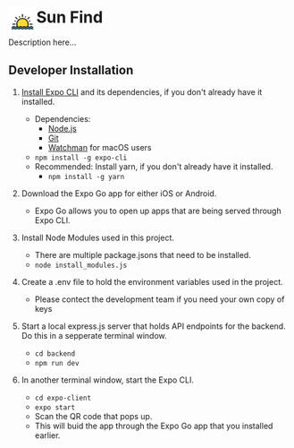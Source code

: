 <h1><img align="left" width="50" height="50" src="expo-client/assets/icon.png"/>Sun Find</h1>

Description here...

## Developer Installation
1. [Install Expo CLI](https://docs.expo.io/get-started/installation/) and its dependencies, if you don't already have it installed.
	- Dependencies:
		- [Node.js](https://nodejs.org/en/)
		- [Git](https://git-scm.com/)
		- [Watchman](https://facebook.github.io/watchman/docs/install#buildinstall) for macOS users
	- ```npm install -g expo-cli```
	- Recommended: Install yarn, if you don't already have it installed.
		- ```npm install -g yarn```

2. Download the Expo Go app for either iOS or Android.
	- Expo Go allows you to open up apps that are being served through Expo CLI.

3. Install Node Modules used in this project.
	- There are multiple package.jsons that need to be installed.
	- ```node install_modules.js```

4. Create a .env file to hold the environment variables used in the project.
	- Please contect the development team if you need your own copy of keys

5. Start a local express.js server that holds API endpoints for the backend. Do this in a sepperate terminal window.
	- ```cd backend```
	- ```npm run dev```

6. In another terminal window, start the Expo CLI.
	- ```cd expo-client```
	- ```expo start```
	- Scan the QR code that pops up.
	- This will buid the app through the Expo Go app that you installed earlier.

